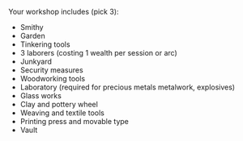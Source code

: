 Your workshop includes (pick 3):
- Smithy
- Garden
- Tinkering tools
- 3 laborers (costing 1 wealth per session or arc)
- Junkyard
- Security measures
- Woodworking tools
- Laboratory (required for precious metals metalwork, explosives)
- Glass works
- Clay and pottery wheel
- Weaving and textile tools
- Printing press and movable type
- Vault